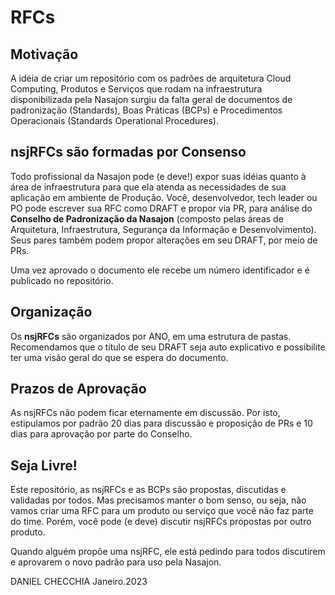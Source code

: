 # RFCs

## Motivação
A idéia de criar um repositório com os padrões de arquitetura Cloud Computing, Produtos e Serviços que rodam na infraestrutura disponibilizada pela Nasajon surgiu da falta geral de documentos de padronização (Standards), Boas Práticas (BCPs) e Procedimentos Operacionais (Standards Operational Procedures).

## nsjRFCs são formadas por Consenso
Todo profissional da Nasajon pode (e deve!) expor suas idéias quanto à área de infraestrutura para que ela atenda as necessidades de sua aplicação em ambiente de Produção. Você, desenvolvedor, tech leader ou PO pode escrever sua RFC como DRAFT e propor via PR, para análise do **Conselho de Padronização da Nasajon** (composto pelas áreas de Arquitetura, Infraestrutura, Segurança da Informação e Desenvolvimento). Seus pares também podem propor alterações em seu DRAFT, por meio de PRs.

Uma vez aprovado o documento ele recebe um número identificador e é publicado no repositório.

## Organização
Os **nsjRFCs** são organizados por ANO, em uma estrutura de pastas. Recomendamos que o título de seu DRAFT seja auto explicativo e possibilite ter uma visão geral do que se espera do documento.

## Prazos de Aprovação
As nsjRFCs não podem ficar eternamente em discussão. Por isto, estipulamos por padrão 20 dias para discussão e proposição de PRs e 10 dias para aprovação por parte do Conselho.

## Seja Livre!
Este repositório, as nsjRFCs e as BCPs são propostas, discutidas e validadas por todos. Mas precisamos manter o bom senso, ou seja, não vamos criar uma RFC para um produto ou serviço que você não faz parte do time. Porém, você pode (e deve) discutir nsjRFCs propostas por outro produto.

Quando alguém propõe uma nsjRFC, ele está pedindo para todos discutirem e aprovarem o novo padrão para uso pela Nasajon.


DANIEL CHECCHIA
Janeiro.2023
